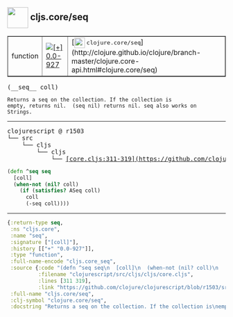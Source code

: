 ## <img width="48px" valign="middle" src="http://i.imgur.com/Hi20huC.png"> cljs.core/seq

 <table border="1">
<tr>
<td>function</td>
<td><a href="https://github.com/cljsinfo/api-refs/tree/0.0-927"><img valign="middle" alt="[+] 0.0-927" src="https://img.shields.io/badge/+-0.0--927-lightgrey.svg"></a> </td>
<td>
[<img height="24px" valign="middle" src="http://i.imgur.com/1GjPKvB.png"> <samp>clojure.core/seq</samp>](http://clojure.github.io/clojure/branch-master/clojure.core-api.html#clojure.core/seq)
</td>
</tr>
</table>

 <samp>
(__seq__ coll)<br>
</samp>

```
Returns a seq on the collection. If the collection is
empty, returns nil.  (seq nil) returns nil. seq also works on
Strings.
```

---

 <pre>
clojurescript @ r1503
└── src
    └── cljs
        └── cljs
            └── <ins>[core.cljs:311-319](https://github.com/clojure/clojurescript/blob/r1503/src/cljs/cljs/core.cljs#L311-L319)</ins>
</pre>

```clj
(defn ^seq seq
  [coll]
  (when-not (nil? coll)
    (if (satisfies? ASeq coll)
      coll
      (-seq coll))))
```


---

```clj
{:return-type seq,
 :ns "cljs.core",
 :name "seq",
 :signature ["[coll]"],
 :history [["+" "0.0-927"]],
 :type "function",
 :full-name-encode "cljs.core_seq",
 :source {:code "(defn ^seq seq\n  [coll]\n  (when-not (nil? coll)\n    (if (satisfies? ASeq coll)\n      coll\n      (-seq coll))))",
          :filename "clojurescript/src/cljs/cljs/core.cljs",
          :lines [311 319],
          :link "https://github.com/clojure/clojurescript/blob/r1503/src/cljs/cljs/core.cljs#L311-L319"},
 :full-name "cljs.core/seq",
 :clj-symbol "clojure.core/seq",
 :docstring "Returns a seq on the collection. If the collection is\nempty, returns nil.  (seq nil) returns nil. seq also works on\nStrings."}

```
